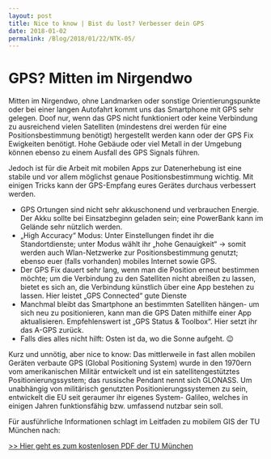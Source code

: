 ```yaml
---
layout: post
title: Nice to know | Bist du lost? Verbesser dein GPS
date: 2018-01-02
permalink: /Blog/2018/01/22/NTK-05/
---
```


# GPS? Mitten im Nirgendwo

Mitten im Nirgendwo, ohne Landmarken oder sonstige Orientierungspunkte oder bei einer langen Autofahrt kommt uns das Smartphone mit GPS sehr gelegen. Doof nur, wenn das GPS nicht funktioniert oder keine Verbindung zu ausreichend vielen Satelliten (mindestens drei werden für eine Positionsbestimmung benötigt) hergestellt werden kann oder der GPS Fix Ewigkeiten benötigt. Hohe Gebäude oder viel Metall in der Umgebung können ebenso zu einem Ausfall des GPS Signals führen. 

Jedoch ist für die Arbeit mit mobilen Apps zur Datenerhebung ist eine stabile und vor allem möglichst genaue Positionsbestimmung wichtig. Mit einigen Tricks kann der GPS-Empfang eures Gerätes durchaus verbessert werden.

*	GPS Ortungen sind nicht sehr akkuschonend und verbrauchen Energie. Der Akku sollte bei Einsatzbeginn geladen sein; eine PowerBank kann im Gelände sehr nützlich werden. 
*	„High Accuracy“ Modus: Unter Einstellungen findet ihr die Standortdienste; unter Modus wählt ihr „hohe Genauigkeit“ -> somit werden auch Wlan-Netzwerke zur Positionsbestimmung genutzt; ebenso euer (falls vorhanden) mobiles Internet sowie GPS.
*	Der GPS Fix dauert sehr lang, wenn man die Position erneut bestimmen möchte; um die Verbindung zu den Satelliten nicht abreißen zu lassen, bietet es sich an, die Verbindung künstlich über eine App bestehen zu lassen. Hier leistet „GPS Connected“ gute Dienste
*	Manchmal bleibt das Smartphone an bestimmten Satelliten hängen- um sich neu zu positionieren, kann man die GPS Daten mithilfe einer App aktualisieren. Empfehlenswert ist „GPS Status & Toolbox“. Hier setzt ihr das A-GPS zurück.
* Falls dies alles nicht hilft: Osten ist da, wo die Sonne aufgeht. 😉 

Kurz und unnötig, aber nice to know: Das mittlerweile in fast allen mobilen Geräten verbaute GPS (Global Positioning System) wurde in den 1970ern vom amerikanischen Militär entwickelt und ist ein satellitengestütztes Positionierungssystem; das russische Pendant nennt sich GLONASS. Um unabhängig von militärisch genutzten Positionierungssystemen zu sein, entwickelt die EU seit geraumer ihr eigenes System- Galileo, welches in einigen Jahren funktionsfähig bzw. umfassend nutzbar sein soll. 

Für ausführliche Informationen schlagt im Leitfaden zu mobilem GIS der TU München nach: 

[>> Hier geht es zum kostenlosen PDF der TU München](https://rundertischgis.de/images/2_publikationen/leitfaeden/MobileGIS_V3/Leitfaden%203.0.pdf)


